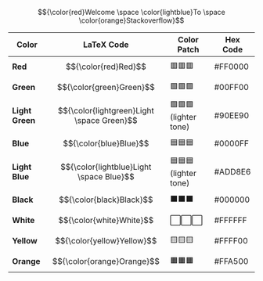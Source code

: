 $${\color{red}Welcome \space \color{lightblue}To \space \color{orange}Stackoverflow}$$

| Color              | LaTeX Code                | Color Patch                       | Hex Code  |
|--------------------|---------------------------|-----------------------------------|-----------|
| **Red**           | $${\color{red}Red}$$     | 🟥🟥🟥                            | #FF0000   |
| **Green**         | $${\color{green}Green}$$ | 🟩🟩🟩                            | #00FF00   |
| **Light Green**   | $${\color{lightgreen}Light \space Green}$$ | 🟩🟩🟩 (lighter tone)     | #90EE90   |
| **Blue**          | $${\color{blue}Blue}$$   | 🟦🟦🟦                            | #0000FF   |
| **Light Blue**    | $${\color{lightblue}Light \space Blue}$$ | 🟦🟦🟦 (lighter tone)     | #ADD8E6   |
| **Black**         | $${\color{black}Black}$$ | ⬛⬛⬛                            | #000000   |
| **White**         | $${\color{white}White}$$ | ⬜⬜⬜                            | #FFFFFF   |
| **Yellow**        | $${\color{yellow}Yellow}$$ | 🟨🟨🟨                            | #FFFF00   |
| **Orange**        | $${\color{orange}Orange}$$ | 🟧🟧🟧                            | #FFA500   |

